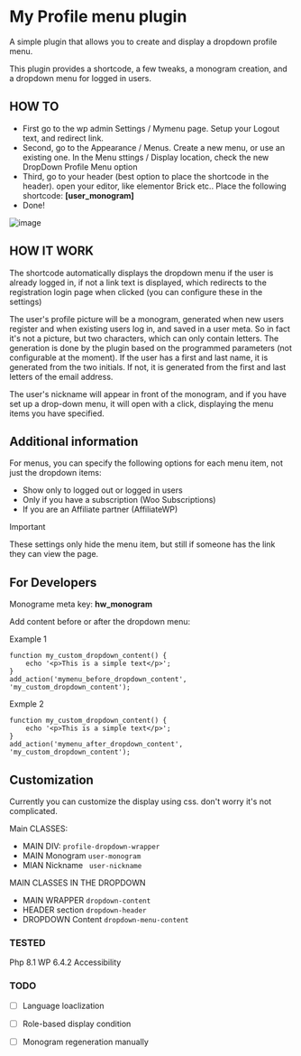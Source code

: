 # My Profile menu plugin

A simple plugin that allows you to create and display a dropdown profile menu.

This plugin provides a shortcode, a few tweaks, a monogram creation, and a dropdown menu for logged in users.

## HOW TO

* First go to the wp admin Settings / Mymenu page. Setup your Logout text, and redirect link.
* Second, go to the Appearance / Menus. Create a new menu, or use an existing one. In the Menu sttings / Display location, check the new DropDown Profile Menu option
* Third, go to your header (best option to place the shortcode in the header). open your editor, like elementor Brick etc.. Place the following shortcode: **[user_monogram]**
* Done!

![image](https://github.com/Lonsdale201/wp-mymenu/assets/23199033/43d26cda-ac60-4b38-abcd-90e5a74e4106)


## HOW IT WORK

The shortcode automatically displays the dropdown menu if the user is already logged in, if not a link text is displayed, which redirects to the registration login page when clicked (you can configure these in the settings)

The user's profile picture will be a monogram, generated when new users register and when existing users log in, and saved in a user meta. So in fact it's not a picture, but two characters, which can only contain letters. The generation is done by the plugin based on the programmed parameters (not configurable at the moment). If the user has a first and last name, it is generated from the two initials. If not, it is generated from the first and last letters of the email address.

The user's nickname will appear in front of the monogram, and if you have set up a drop-down menu, it will open with a click, displaying the menu items you have specified. 

## Additional information

For menus, you can specify the following options for each menu item, not just the dropdown items:

* Show only to logged out or logged in users
* Only if you have a subscription (Woo Subscriptions)
* If you are an Affiliate partner (AffiliateWP)

> [!IMPORTANT]
> These settings only hide the menu item, but still if someone has the link they can view the page.

## For Developers

Monograme meta key: **hw_monogram**

Add content before or after the dropdown menu:

Example 1
```
function my_custom_dropdown_content() {
    echo '<p>This is a simple text</p>';
}
add_action('mymenu_before_dropdown_content', 'my_custom_dropdown_content');
```

Exmple 2

```
function my_custom_dropdown_content() {
    echo '<p>This is a simple text</p>';
}
add_action('mymenu_after_dropdown_content', 'my_custom_dropdown_content');
```

## Customization

Currently you can customize the display using css. don't worry it's not complicated.

Main CLASSES:

- MAIN DIV: <code>profile-dropdown-wrapper</code>
- MAIN Monogram <code>user-monogram</code>
- MIAN Nickname <code> user-nickname </code>

MAIN CLASSES IN THE DROPDOWN

- MAIN WRAPPER <code>dropdown-content</code>
- HEADER section <code>dropdown-header</code>
- DROPDOWN Content <code>dropdown-menu-content</code>

### TESTED

Php 8.1
WP 6.4.2
Accessibility

### TODO

- [ ] Language loaclization
- [ ] Role-based display condition
- [ ] Monogram regeneration manually


